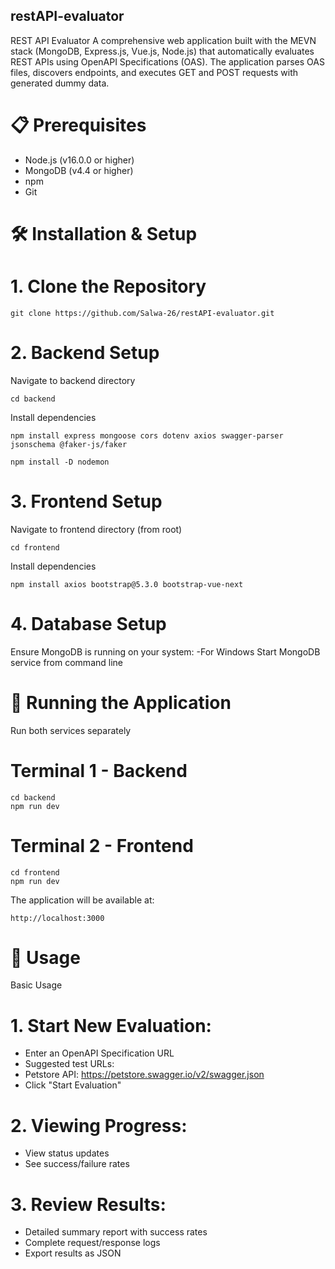 ## restAPI-evaluator

REST API Evaluator
A comprehensive web application built with the MEVN stack (MongoDB, Express.js, Vue.js, Node.js) that automatically evaluates REST APIs using OpenAPI Specifications (OAS). The application parses OAS files, discovers endpoints, and executes GET and POST requests with generated dummy data.

# 📋 Prerequisites
-	Node.js (v16.0.0 or higher)
-	MongoDB (v4.4 or higher)
-	npm 
-	Git
  
# 🛠️ Installation & Setup
# 1. Clone the Repository
````
git clone https://github.com/Salwa-26/restAPI-evaluator.git
````
# 2. Backend Setup
Navigate to backend directory
````
cd backend
````
Install dependencies
````
npm install express mongoose cors dotenv axios swagger-parser jsonschema @faker-js/faker

npm install -D nodemon
````
# 3. Frontend Setup
Navigate to frontend directory (from root)

````
cd frontend
````
Install dependencies
````
npm install axios bootstrap@5.3.0 bootstrap-vue-next
````

# 4. Database Setup
Ensure MongoDB is running on your system:
-For Windows
Start MongoDB service from command line

# 🚀 Running the Application
Run both services separately
# Terminal 1 - Backend
````
cd backend
npm run dev
````
# Terminal 2 - Frontend
````
cd frontend
npm run dev
````

The application will be available at:
````
http://localhost:3000
````

# 🔧 Usage
Basic Usage
# 1.	Start New Evaluation:
-	Enter an OpenAPI Specification URL
-	Suggested test URLs:
-	Petstore API: https://petstore.swagger.io/v2/swagger.json
- Click "Start Evaluation"

# 2.	Viewing Progress:
-	View status updates
-	See success/failure rates

# 3.	Review Results:
- Detailed summary report with success rates
- Complete request/response logs
- Export results as JSON

